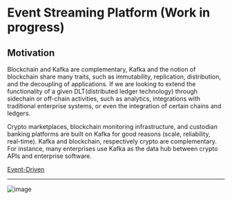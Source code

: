 # Event Streaming Platform (Work in progress)

## Motivation

Blockchain and Kafka are complementary, Kafka and the notion of blockchain share many traits, such as immutability, replication, distribution, and the decoupling of applications. If we are looking to extend the functionality of a given DLT(distributed ledger technology) through sidechain or off-chain activities, such as analytics, integrations with traditional enterprise systems, or even the integration of certain chains and ledgers. 

Crypto marketplaces, blockchain monitoring infrastructure, and custodian banking platforms are built on Kafka for good reasons (scale, reliability, real-time). Kafka and blockchain, respectively crypto are complementary. For instance, many enterprises use Kafka as the data hub between crypto APIs and enterprise software.
 
[Event-Driven](https://martinfowler.com/articles/201701-event-driven.html)

<hr>

![image](https://user-images.githubusercontent.com/76512851/204851065-fc43bc57-2395-4570-9627-18a34926fa25.png)
